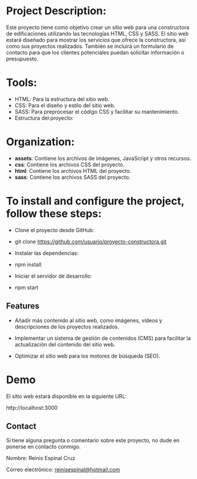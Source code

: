 # Project Description:

Este proyecto tiene como objetivo crear un sitio web para una constructora de edificaciones utilizando las tecnologías HTML, CSS y SASS. El sitio web estará diseñado para mostrar los servicios que ofrece la constructora, así como sus proyectos realizados. También se incluirá un formulario de contacto para que los clientes potenciales puedan solicitar información o presupuesto.

# Tools:

- HTML: Para la estructura del sitio web.
- CSS: Para el diseño y estilo del sitio web.
- SASS: Para preprocesar el código CSS y facilitar su mantenimiento.
- Estructura del proyecto:

# Organization:

- **assets**: Contiene los archivos de imágenes, JavaScript y otros recursos.
- **css**: Contiene los archivos CSS del proyecto.
- **html**: Contiene los archivos HTML del proyecto.
- **sass**: Contiene los archivos SASS del proyecto.
# To install and configure the project, follow these steps:

- Clone el proyecto desde GitHub:

- git clone https://github.com/usuario/proyecto-constructora.git

- Instalar las dependencias:

- npm install

- Iniciar el servidor de desarrollo:

- npm start
## Features

- Añadir más contenido al sitio web, como imágenes, vídeos y descripciones de los proyectos realizados.

- Implementar un sistema de gestión de contenidos (CMS) para facilitar la actualización del contenido del sitio web.

- Optimizar el sitio web para los motores de búsqueda (SEO).
# Demo

El sitio web estará disponible en la siguiente URL:

http://localhost:3000

## Contact
Si tiene alguna pregunta o comentario sobre este proyecto, no dude en ponerse en contacto conmigo.

Nombre: Reinis Espinal Cruz

Correo electrónico: reinisespinal@hotmail.com
